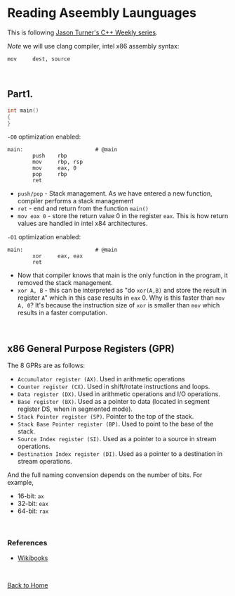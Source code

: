 # Reading Aseembly Launguages

This is following [Jason Turner's C++ Weekly series](https://www.youtube.com/channel/UCxHAlbZQNFU2LgEtiqd2Maw).

*Note* we will use clang compiler, intel x86 assembly syntax:
```assembly
mov     dest, source
```

</br>

## Part1.
```cpp
int main()
{
}
```
`-O0` optimization enabled:
```assembly
main:                       # @main
        push    rbp
        mov     rbp, rsp
        mov     eax, 0
        pop     rbp
        ret
```
- `push/pop` - Stack management. As we have entered a new function, compiler performs a stack management
- `ret` - end and return from the function `main()`
- `mov eax 0` - store the return value 0 in the register `eax`. This is how return values are handled in intel x84 architectures.

`-O1` optimization enabled:
```
main:                       # @main
        xor     eax, eax
        ret
```
- Now that compiler knows that main is the only function in the program, it removed the stack management.
- `xor A, B` - this can be interpreted as "do `xor(A,B)` and store the result in register `A`" which in this case results in `eax` 0. Why is this faster than `mov A, 0`? It's because the instruction size of `xor` is smaller than `mov` which results in a faster computation.

</br>

## x86 General Purpose Registers (GPR)
The 8 GPRs are as follows:
- `Accumulator register (AX)`. Used in arithmetic operations
- `Counter register (CX)`. Used in shift/rotate instructions and loops.
- `Data register (DX)`. Used in arithmetic operations and I/O operations.
- `Base register (BX)`. Used as a pointer to data (located in segment register DS, when in segmented mode).
- `Stack Pointer register (SP)`. Pointer to the top of the stack.
- `Stack Base Pointer register (BP)`. Used to point to the base of the stack.
- `Source Index register (SI)`. Used as a pointer to a source in stream operations.
- `Destination Index register (DI)`. Used as a pointer to a destination in stream operations.

And the full naming convension depends on the number of bits. For example,
- 16-bit: `ax`
- 32-bit: `eax`
- 64-bit: `rax`

</br>

### References
- [Wikibooks](https://en.wikibooks.org/wiki/X86_Assembly/X86_Architecture)

</br>

[Back to Home](./../README.md)
